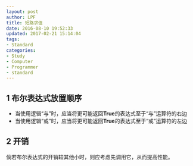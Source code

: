 ```yaml
---
layout: post
author: LPF
title: 短路求值
date: 2016-08-10 19:52:33
updated: 2017-02-21 15:14:04
tags:
- Standard
categories:
- Study
- Computer
- Programmer
- standard
---
```



## 1 布尔表达式放置顺序

- 当使用逻辑“与”时，应当将更可能返回**True**的表达式至于“与”运算符的右边
- 当使用逻辑“或”时，应当将更可能返回**True**的表达式至于“或”运算符的左边

## 2 开销

倘若布尔表达式的开销较其他小时，则应考虑先调用它，从而提高性能。
